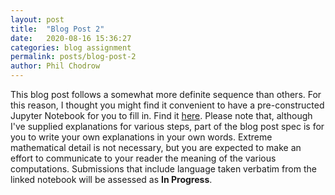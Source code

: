 ```yaml
---
layout: post
title:  "Blog Post 2"
date:   2020-08-16 15:36:27
categories: blog assignment
permalink: posts/blog-post-2
author: Phil Chodrow
---
```



This blog post follows a somewhat more definite sequence than others. For this reason, I thought you might find it convenient to have a pre-constructed Jupyter Notebook for you to fill in. Find it [here](https://nbviewer.jupyter.org/github/PhilChodrow/PIC16B/blob/master/HW/spectral-clustering.ipynb). Please note that, although I've supplied explanations for various steps, part of the blog post spec is for you to write your own explanations in your own words. Extreme mathematical detail is not necessary, but you are expected to make an effort to communicate to your reader the meaning of the various computations. Submissions that include language taken verbatim from the linked notebook will be assessed as <span style="color: gold;"><i class="fas fa-arrow-alt-circle-up"></i></span> **In Progress**.  